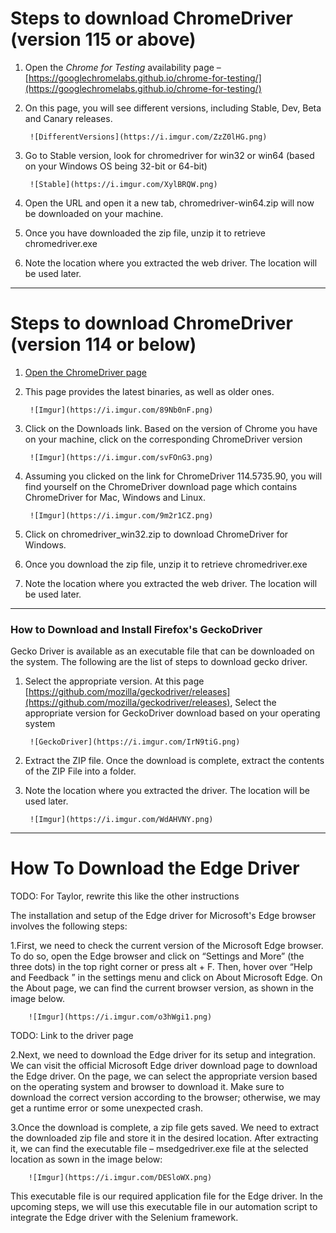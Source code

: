# Steps to download ChromeDriver (version 115 or above)

1. Open the *Chrome for Testing* availability page – [https://googlechromelabs.github.io/chrome-for-testing/](https://googlechromelabs.github.io/chrome-for-testing/)

2. On this page, you will see different versions, including Stable, Dev, Beta and Canary releases.

        ![DifferentVersions](https://i.imgur.com/ZzZ0lHG.png)

3. Go to Stable version, look for chromedriver for win32 or win64 (based on your Windows OS being 32-bit or 64-bit)

        ![Stable](https://i.imgur.com/XylBRQW.png)

4. Open the URL and open it a new tab, chromedriver-win64.zip will now be downloaded on your machine.

5. Once you have downloaded the zip file, unzip it to retrieve chromedriver.exe

6. Note the location where you extracted the web driver. The location will be used later.

---

# Steps to download ChromeDriver (version 114 or below)

1. [Open the ChromeDriver page](https://chromedriver.chromium.org/home)

2. This page provides the latest binaries, as well as older ones.

        ![Imgur](https://i.imgur.com/89Nb0nF.png)

3. Click on the Downloads link. Based on the version of Chrome you have on your machine, click on the corresponding ChromeDriver version

        ![Imgur](https://i.imgur.com/svFOnG3.png)
4. Assuming you clicked on the link for ChromeDriver 114.5735.90, you will find yourself on the ChromeDriver download page which contains ChromeDriver for Mac, Windows and Linux.

        ![Imgur](https://i.imgur.com/9m2r1CZ.png)

5. Click on chromedriver_win32.zip to download ChromeDriver for Windows.

6. Once you download the zip file, unzip it to retrieve chromedriver.exe

7. Note the location where you extracted the web driver. The location will be used later.
---

### How to Download and Install Firefox's GeckoDriver

Gecko Driver is available as an executable file that can be downloaded on the system. 
The following are the list of steps to download gecko driver.

1. Select the appropriate version.
At this page [https://github.com/mozilla/geckodriver/releases](https://github.com/mozilla/geckodriver/releases), Select the appropriate version for GeckoDriver download based on your operating system

        ![GeckoDriver](https://i.imgur.com/IrN9tiG.png)

2. Extract the ZIP file.
Once the download is complete, extract the contents of the ZIP File into a folder.

3. Note the location where you extracted the driver. The location will be used later.

        ![Imgur](https://i.imgur.com/WdAHVNY.png)

---

# How To Download the Edge Driver

TODO: For Taylor, rewrite this like the other instructions

The installation and setup of the Edge driver for Microsoft's Edge browser involves the following steps:

1.First, we need to check the current version of the Microsoft Edge browser. 
To do so, open the Edge browser and click on “Settings and More” (the three dots) in the top right corner or press alt + F. 
Then, hover over “Help and Feedback ” in the settings menu and click on About Microsoft Edge. 
On the About page, we can find the current browser version, as shown in the image below.

        ![Imgur](https://i.imgur.com/o3hWgi1.png)

TODO: Link to the driver page

2.Next, we need to download the Edge driver for its setup and integration. 
We can visit the official Microsoft Edge driver download page to download the Edge driver.
On the page, we can select the appropriate version based on the operating system and browser to download it. 
Make sure to download the correct version according to the browser; otherwise, we may get a runtime error or some unexpected crash.

3.Once the download is complete, a zip file gets saved. 
We need to extract the downloaded zip file and store it in the desired location. 
After extracting it, we can find the executable file – msedgedriver.exe file at the selected location as sown in the image below:

        ![Imgur](https://i.imgur.com/DESloWX.png)

This executable file is our required application file for the Edge driver. 
In the upcoming steps, we will use this executable file in our automation script to integrate the Edge driver with the Selenium framework.


